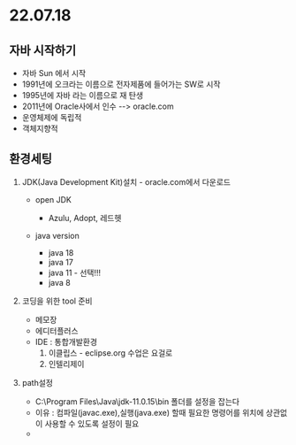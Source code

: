# 22.07.18

## 자바 시작하기
- 자바 Sun 에서 시작
- 1991년에 오크라는 이름으로 전자제품에 들어가는 SW로 시작
- 1995년에 자바 라는 이름으로 재 탄생
- 2011년에 Oracle사에서 인수 --> oracle.com
- 운영체제에 독립적
- 객체지향적

## 환경세팅
1) JDK(Java Development Kit)설치 - oracle.com에서 다운로드
   - open JDK
     - Azulu, Adopt, 레드헷

   - java version
     - java 18
     - java 17
     - java 11 - 선택!!!
     - java 8
2) 코딩을 위한 tool 준비
   - 메모장
   - 에디터플러스
   - IDE : 통합개발환경
     1) 이클립스 - eclipse.org 수업은 요걸로 
     2) 인텔리제이

3) path설정
   - C:\Program Files\Java\jdk-11.0.15\bin 폴더를 설정을 잡는다
   - 이유 : 컴파일(javac.exe),실행(java.exe) 할때 필요한 명령어를 위치에 상관없이 사용할 수 있도록 설정이 필요
   - 